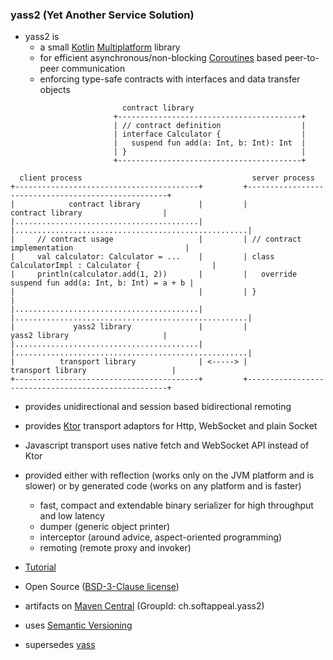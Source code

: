 ### yass2 (Yet Another Service Solution)

* yass2 is
  * a small [Kotlin](https://kotlinlang.org/)
    [Multiplatform](https://kotlinlang.org/docs/reference/multiplatform.html) library
  * for efficient asynchronous/non-blocking [Coroutines](https://kotlinlang.org/docs/reference/coroutines-overview.html)
    based peer-to-peer communication
  * enforcing type-safe contracts with interfaces and data transfer objects

```
                         contract library
                       +-----------------------------------------+
                       | // contract definition                  |
                       | interface Calculator {                  |
                       |   suspend fun add(a: Int, b: Int): Int  |
                       | }                                       |
                       +-----------------------------------------+

  client process                                      server process
+-----------------------------------------+         +----------------------------------------------------+
|            contract library             |         |                  contract library                  |
|.........................................|         |....................................................|
|     // contract usage                   |         | // contract implementation                         |
|     val calculator: Calculator = ...    |         | class CalculatorImpl : Calculator {                |
|     println(calculator.add(1, 2))       |         |   override suspend fun add(a: Int, b: Int) = a + b |
|                                         |         | }                                                  |
|.........................................|         |....................................................|
|             yass2 library               |         |                  yass2 library                     |
|.........................................|         |....................................................|
|          transport library              | <-----> |                transport library                   |
+-----------------------------------------+         +----------------------------------------------------+
```

* provides unidirectional and session based bidirectional remoting

* provides [Ktor](https://ktor.io) transport adaptors for Http, WebSocket and plain Socket                                                                                                                                                                

* Javascript transport uses native fetch and WebSocket API instead of Ktor

* provided either with reflection (works only on the JVM platform and is slower) or
  by generated code (works on any platform and is faster)
  * fast, compact and extendable binary serializer for high throughput and low latency
  * dumper (generic object printer)
  * interceptor (around advice, aspect-oriented programming)
  * remoting (remote proxy and invoker)

* [Tutorial](https://github.com/softappeal/yass2-tutorial)

* Open Source ([BSD-3-Clause license](license.txt))

* artifacts on [Maven Central](https://search.maven.org/search?q=g:ch.softappeal.yass2) (GroupId: ch.softappeal.yass2)

* uses [Semantic Versioning](https://semver.org)

* supersedes [yass](https://github.com/softappeal/yass/)
